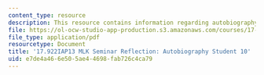 ```yaml
---
content_type: resource
description: This resource contains information regarding autobiography student 10.
file: https://ol-ocw-studio-app-production.s3.amazonaws.com/courses/17-922-dr-martin-luther-king-jr-iap-design-seminar-january-iap-2013/e7de4a466e505ae44698fab726c4ca79_MIT17_922IAP13_RefPapr3L.pdf
file_type: application/pdf
resourcetype: Document
title: '17.922IAP13 MLK Seminar Reflection: Autobiography Student 10'
uid: e7de4a46-6e50-5ae4-4698-fab726c4ca79
---
```

